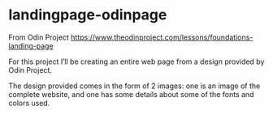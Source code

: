 # landingpage-odinpage

From Odin Project
https://www.theodinproject.com/lessons/foundations-landing-page

For this project I’ll be creating an entire web page from a design provided by Odin Project. 

The design provided comes in the form of 2 images: one is an image of the complete website, and one has some details about some of the fonts and colors used.
